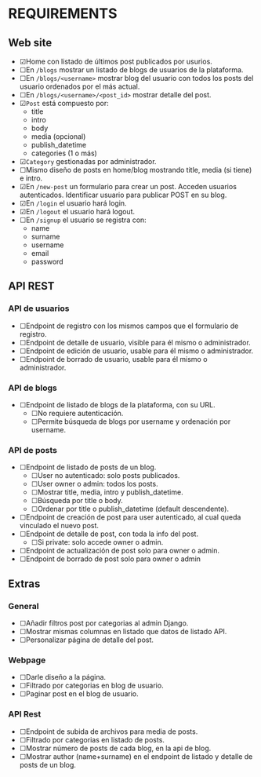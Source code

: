 # REQUIREMENTS

## Web site

- &#9745;Home con listado de últimos post publicados por usurios.
- &#9744;En `/blogs` mostrar un listado de blogs de usuarios de la plataforma.
- &#9744;En `/blogs/<username>` mostrar blog del usuario con todos los posts del usuario ordenados por el más actual.
- &#9744;En `/blogs/<username>/<post_id>` mostrar detalle del post.
- &#9745;`Post` está compuesto por:
  - title
  - intro
  - body
  - media (opcional)
  - publish_datetime
  - categories (1 o más)
- &#9745;`Category` gestionadas por administrador.
- &#9744;Mismo diseño de posts en home/blog mostrando title, media (si tiene) e intro.
- &#9745;En `/new-post` un formulario para crear un post. Acceden usuarios autenticados. Identificar usuario para publicar POST en su blog.
- &#9745;En `/login` el usuario hará login.
- &#9745;En `/logout` el usuario hará logout.
- &#9744;En `/signup` el usuario se registra con:
  - name
  - surname
  - username
  - email
  - password

## API REST

### API de usuarios

- &#9744;Endpoint de registro con los mismos campos que el formulario de registro.
- &#9744;Endpoint de detalle de usuario, visible para él mismo o administrador.
- &#9744;Endpoint de edición de usuario, usable para él mismo o administrador.
- &#9744;Endpoint de borrado de usuario, usable para él mismo o administrador.

### API de blogs

- &#9744;Endpoint de listado de blogs de la plataforma, con su URL.
  - &#9744;No requiere autenticación.
  - &#9744;Permite búsqueda de blogs por username y ordenación por username.

### API de posts

- &#9744;Endpoint de listado de posts de un blog.
  - &#9744;User no autenticado: solo posts publicados.
  - &#9744;User owner o admin: todos los posts.
  - &#9744;Mostrar title, media, intro y publish_datetime.
  - &#9744;Búsqueda por title o body.
  - &#9744;Ordenar por title o publish_datetime (default descendente).
- &#9744;Endpoint de creación de post para user autenticado, al cual queda vinculado el nuevo post.
- &#9744;Endpoint de detalle de post, con toda la info del post.
  - &#9744;Si private: solo accede owner o admin.
- &#9744;Endpoint de actualización de post solo para owner o admin.
- &#9744;Endpoint de borrado de post solo para owner o admin

## Extras

### General

- &#9744;Añadir filtros post por categorias al admin Django.
- &#9744;Mostrar mismas columnas en listado que datos de listado API.
- &#9744;Personalizar página de detalle del post.

### Webpage

- &#9744;Darle diseño a la página.
- &#9744;Filtrado por categorias en blog de usuario.
- &#9744;Paginar post en el blog de usuario.

### API Rest

- &#9744;Endpoint de subida de archivos para media de posts.
- &#9744;Filtrado por categorias en listado de posts.
- &#9744;Mostrar número de posts de cada blog, en la api de blog.
- &#9744;Mostrar author (name+surname) en el endpoint de listado y detalle de posts de un blog.